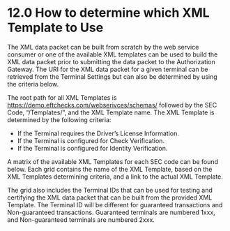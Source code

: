 # 12.0 How to determine which XML Template to Use 

The XML data packet can be built from scratch by the web service consumer or one of the available XML templates can be used to build the XML data packet prior to submitting the data packet to the Authorization Gateway. The URI for the XML data packet for a given terminal can be retrieved from the Terminal Settings but can also be determined by using the criteria below. 

The root path for all XML Templates is https://demo.eftchecks.com/webserivces/schemas/  followed by the SEC Code, “/Templates/”, and the XML Template name.  The XML Template is determined by the following criteria: 

- If the Terminal requires the Driver’s License Information. 
- If the Terminal is configured for Check Verification. 
- If the Terminal is configured for Identity Verification. 

A matrix of the available XML Templates for each SEC code can be found below. Each grid contains the name of the XML Template, based on the XML Templates determining criteria, and a link to the actual XML Template.  

The grid also includes the Terminal IDs that can be used for testing and certifying the XML data packet that can be built from the provided XML Template. The Terminal ID will be different for guaranteed transactions and Non-guaranteed transactions.  Guaranteed terminals are numbered 1xxx, and Non-guaranteed terminals are numbered 2xxx. 
